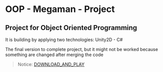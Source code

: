# OOP - Megaman - Project

## Project for Object Oriented Programming

It is building by applying two technologies: Unity2D - C#

The final version to complete project, but it might not be worked because something are changed after merging the code

>Notice: [DOWNLOAD_AND_PLAY](https://drive.google.com/file/d/182sOYkuk1PEPbdTgXcFLstWkl30Jz1Yy/view?usp=share_link)
